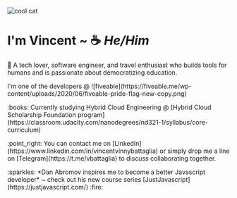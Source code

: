 ![cool cat](https://media.tenor.com/images/2ead69234cfb00c3844c9a3b12605754/tenor.gif)
#  I'm Vincent ~  :coffee: *He/Him*
      
<p> 🥳 A tech lover, software engineer, and travel enthusiast who builds tools for humans and is passionate about democratizing education.

<p> I'm one of the developers @
![fiveable](https://fiveable.me/wp-content/uploads/2020/06/fiveable-pride-flag-new-copy.png)

<p> :books: Currently studying Hybrid Cloud Engineering @ [Hybrid Cloud Scholarship Foundation program](https://classroom.udacity.com/nanodegrees/nd321-1/syllabus/core-curriculum)

<p> :point_right:  You can contact me on [LinkedIn](https://www.linkedin.com/in/vincentvinnybattaglia) or simply drop me a line on [Telegram](https://t.me/vbattaglia) to discuss collaborating together.

<p> :sparkles: *Dan Abromov inspires me to become a better Javascript developer* ~ check out his new course series [JustJavascript](https://justjavascript.com/)  :fire:
    


